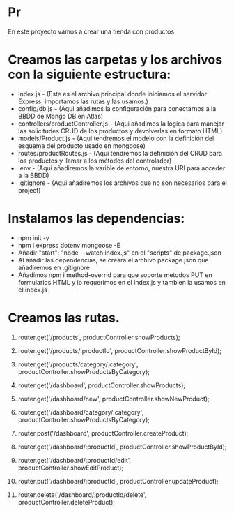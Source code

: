 
# Pr
En este proyecto vamos a crear una tienda con productos
# Creamos las carpetas y los archivos con la siguiente estructura:
- index.js - (Este es el archivo principal donde iniciamos el servidor Express, importamos las rutas y las usamos.)
- config/db.js - (Aqui añadimos la configuración para conectarnos a la BBDD de Mongo DB en Atlas)
- controllers/productController.js - (Aqui añadimos la lógica para manejar las solicitudes CRUD de los productos y devolverlas en formato HTML)
- models/Product.js - (Aqui tendremos el modelo con la definición del esquema del producto usado en mongoose)
- routes/productRoutes.js - (Aqui tendremos la definición del CRUD para los productos y llamar a los métodos del controlador)
- .env - (Aqui añadiremos la varible de entorno, nuestra URI para acceder a la BBDD)
- .gitignore - (Aqui añadiremos los archivos que no son necesarios para el project)


# Instalamos las dependencias:
 - npm init -y
 - npm i express dotenv mongoose -E
 - Añadir "start": "node --watch index.js" en el "scripts" de package.json
 - Al añadir las dependencias, se creara el archivo package.json que añadiremos en .gitignore
 - Añadimos npm i method-overrid para que soporte metodos PUT en formularios HTML y lo requerimos en el index.js y tambien la usamos en el index.js


 # Creamos las rutas.

1. router.get('/products', productController.showProducts);
2. router.get('/products/:productId', productController.showProductById); 
3. router.get('/products/category/:category', productController.showProductsByCategory); 

4. router.get('/dashboard', productController.showProducts); 
5. router.get('/dashboard/new', productController.showNewProduct); 
6. router.get('/dashboard/category/:category', productController.showProductsByCategory); 

7. router.post('/dashboard', productController.createProduct); 

8. router.get('/dashboard/:productId', productController.showProductById); 
9. router.get('/dashboard/:productId/edit', productController.showEditProduct); 

10. router.put('/dashboard/:productId', productController.updateProduct); 
11. router.delete('/dashboard/:productId/delete', productController.deleteProduct); 

